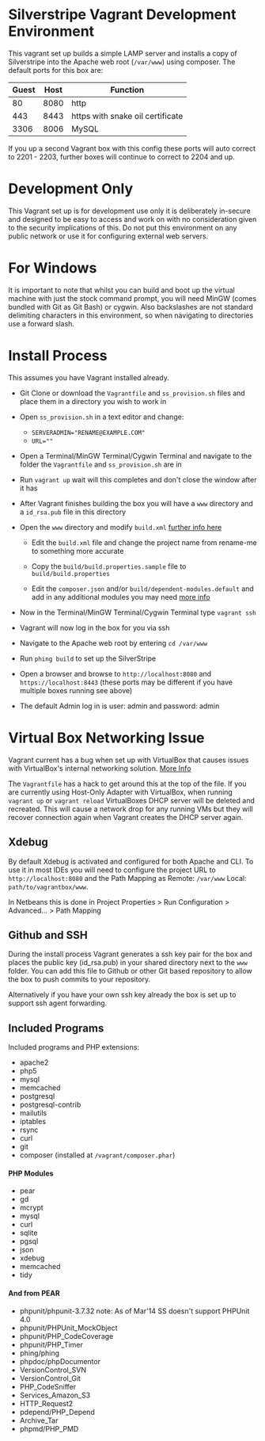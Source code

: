 Silverstripe Vagrant Development Environment
===
This vagrant set up builds a simple LAMP server and installs a copy of Silverstripe into the Apache web root (```/var/www```) using composer.
The default ports for this box are:

| Guest | Host | Function                         |
|-------|------|----------------------------------|
| 80    | 8080 | http                             |
| 443   | 8443 | https with snake oil certificate |
| 3306  | 8006 | MySQL                            |

If you up a second Vagrant box with this config these ports will auto correct to 2201 - 2203, further boxes will continue to correct to 2204 and up.

Development Only
===
This Vagrant set up is for development use only it is deliberately in-secure and designed to be easy to access and work on with no consideration given to the security implications of this. Do not put this environment on any public network or use it for configuring external web servers.

For Windows
===
It is important to note that whilst you can build and boot up the virtual machine with just the stock command prompt, you will need MinGW (comes bundled with Git as Git Bash) or cygwin. Also backslashes are not standard delimiting characters in this environment, so when navigating to directories use a forward slash.

Install Process
===
This assumes you have Vagrant installed already.

 - Git Clone or download the ```Vagrantfile``` and ```ss_provision.sh``` files and place them in a directory you wish to work in

 - Open ```ss_provision.sh``` in a text editor and change:
    - ```SERVERADMIN="RENAME@EXAMPLE.COM"```
    - ```URL=""```

 - Open a Terminal/MinGW Terminal/Cygwin Terminal and navigate to the folder the ```Vagrantfile``` and ```ss_provision.sh``` are in

 - Run ```vagrant up``` wait will this completes and don't close the window after it has

 - After Vagrant finishes building the box you will have a ```www``` directory and a ```id_rsa.pub``` file in this directory

 - Open the ```www``` directory and modify ```build.xml``` [further info here](https://github.com/silverstripe-australia/silverstripe-base/wiki#creating-a-new-project-using-ozzy)

    - Edit the ```build.xml``` file and change the project name from rename-me to something more accurate

    - Copy the ```build/build.properties.sample``` file to ```build/build.properties```

    - Edit the ```composer.json``` and/or ```build/dependent-modules.default``` and add in any additional modules you may need [more info](https://github.com/silverstripe-australia/silverstripe-base/wiki#module-management)

 - Now in the Terminal/MinGW Terminal/Cygwin Terminal type ```vagrant ssh```

 - Vagrant will now log in the box for you via ssh

 - Navigate to the Apache web root by entering ```cd /var/www```

 - Run ```phing build``` to set up the SilverStripe

 - Open a browser and browse to ```http://localhost:8080``` and ```https://localhost:8443``` (these ports may be different if you have multiple boxes running see above)

 - The default Admin log in is user: admin and password: admin

Virtual Box Networking Issue
===
Vagrant current has a bug when set up with VirtualBox that causes issues with VirtualBox's internal networking solution. [More Info](https://github.com/mitchellh/vagrant/issues/3083)

The ```Vagrantfile``` has a hack to get around this at the top of the file. If you are currently using Host-Only Adapter with VirtualBox, when running ```vagrant up``` or ```vagrant reload``` VirtualBoxes DHCP server will be deleted and recreated. This will cause a network drop for any running VMs but they will recover connection again when Vagrant creates the DHCP server again.

## Xdebug

By default Xdebug is activated and configured for both Apache and CLI. To use it in most IDEs you will need to configure the project URL to ```http://localhost:8080``` and the Path Mapping as Remote: ```/var/www``` Local: ```path/to/vagrantbox/www```.

In Netbeans this is done in Project Properties > Run Configuration > Advanced... > Path Mapping

## Github and SSH

During the install process Vagrant generates a ssh key pair for the box and places the public key (id_rsa.pub) in your shared directory next to the ```www``` folder.
You can add this file to Github or other Git based repository to allow the box to push commits to your repository.

Alternatively if you have your own ssh key already the box is set up to support ssh agent forwarding.

## Included Programs

Included programs and PHP extensions:

 - apache2
 - php5
 - mysql
 - memcached
 - postgresql
 - postgresql-contrib
 - mailutils
 - iptables
 - rsync
 - curl
 - git
 - composer (installed at ```/vagrant/composer.phar```)

#### PHP Modules

 - pear
 - gd
 - mcrypt
 - mysql
 - curl
 - sqlite
 - pgsql
 - json
 - xdebug
 - memcached
 - tidy

#### And from PEAR

- phpunit/phpunit-3.7.32 note: As of Mar'14 SS doesn't support PHPUnit 4.0
- phpunit/PHPUnit_MockObject
- phpunit/PHP_CodeCoverage
- phpunit/PHP_Timer
- phing/phing
- phpdoc/phpDocumentor
- VersionControl_SVN
- VersionControl_Git
- PHP_CodeSniffer
- Services_Amazon_S3
- HTTP_Request2
- pdepend/PHP_Depend
- Archive_Tar
- phpmd/PHP_PMD